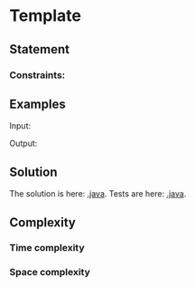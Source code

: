 # Template

## Statement

### Constraints:

## Examples

Input:



Output:



## Solution

The solution is here: [.java](../../src/main/java/com/github/akarazhev/challenge/twopointers/.java ".java").
Tests are here: [.java](../../src/test/java/com/github/akarazhev/challenge/twopointers/.java ".java").

## Complexity

### Time complexity



### Space complexity

